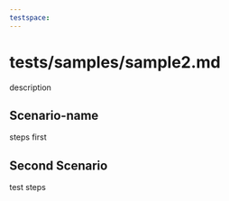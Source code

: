 ```yaml
---
testspace:
---
```


# tests/samples/sample2.md

description

## Scenario-name

steps first

## Second Scenario

test steps
